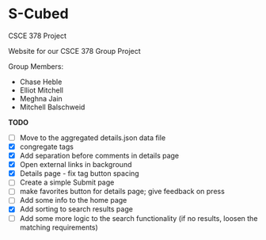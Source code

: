 # S-Cubed
CSCE 378 Project

Website for our CSCE 378 Group Project

Group Members:
 * Chase Heble
 * Elliot Mitchell
 * Meghna Jain
 * Mitchell Balschweid



**TODO**
- [ ] Move to the aggregated details.json data file
- [x] congregate tags
- [x] Add separation before comments in details page
- [x] Open external links in background
- [x] Details page - fix tag button spacing
- [ ] Create a simple Submit page
- [ ] make favorites button for details page; give feedback on press
- [ ] Add some info to the home page
- [x] Add sorting to search results page
- [ ] Add some more logic to the search functionality (if no results, loosen the matching requirements)
